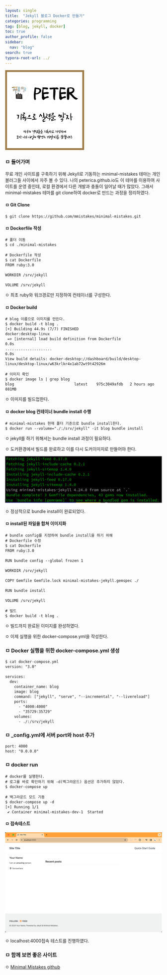 ```yaml
---
layout: single
title:  "Jekyll 블로그 Docker로 만들기"
categories: programming
tag: [blog, jekyll, docker]
toc: true
author_profile: false
sidebar:
  nav: "blog"
search: true
typora-root-url: ../
---
```




<img src="/images/2024-02-07-blog-docker/img1.daumcdn.png" alt="img1.daumcdn" style="zoom:25%;" />



### ㅁ 들어가며

무료 개인 사이트를 구축하기 위해 Jekyll로 기동하는 minimal-mistakes 테마는 개인 블러그들 사이에서 자주 볼 수 있다. 나의 peterica.github.io도 이 테마를 이용하여 사이트를 운영 중인데, 로컬 환경에서 다른 개발과 충돌이 일어날 때가 많았다. 그래서  minimal-mistakes 테마를 git clone하여 docker로 만드는 과정을 정리하였다.

#### ㅁ Git Clone

```
$ git clone https://github.com/mmistakes/minimal-mistakes.git
```

#### ㅁ Dockerfile 작성

```
# 폴더 이동
$ cd ./minimal-mistakes

# Dockerfile 작성
$ cat Dockerfile
FROM ruby:3.0

WORKDIR /srv/jekyll

VOLUME /srv/jekyll
```

 ㅇ 최초 ruby와 워크경로만 지정하여 컨테이너를 구성한다.

#### ㅁ Docker build

```
# blog 이름으로 이미지를 만든다.
$ docker build -t blog .
[+] Building 44.9s (7/7) FINISHED                                                                                                                                                             docker:desktop-linux
 => [internal] load build definition from Dockerfile                                                                                                                                                          0.0s
.....................                                                                                                                                                                  0.0s
View build details: docker-desktop://dashboard/build/desktop-linux/desktop-linux/w63krlkr4x1ab72wt9t42926m

# 이미지 확인
$ docker image ls | grep blog
blog                           latest    975c3049afdb   2 hours ago     881MB
```

 ㅇ 이미지를 빌드업한다. 

#### ㅁ docker blog 컨테이너 bundle install 수행

```
# minimal-mistakes 현재 폴더 기준으로 bundle install한다.
$ docker run --volume="./:/srv/jekyll" -it blog bundle install
```

 ㅇ jekyll를 하기 위해서는 bundle install 과정이 필요하다. 

 ㅇ 도커환경에서 빌드를 완료하고 이를 다시 도커이미지로 만들어야 한다.

![bundle_install](/images/2024-02-07-blog-docker/bundle_install.png)

 ㅇ 정상적으로 bundle install이 완료되었다.

#### ㅁ install된 파일을 합쳐 이미지화

```
# bundle config를 지정하여 bundle install을 하기 위해 
# Dockerfile 수정
$ cat Dockerfile
FROM ruby:3.0

RUN bundle config --global frozen 1

WORKDIR /srv/jekyll

COPY Gemfile Gemfile.lock minimal-mistakes-jekyll.gemspec ./

RUN bundle install

VOLUME /srv/jekyll

# 빌드
$ docker build -t blog .
```

 ㅇ 빌드까지 완료된 이미지를 완성하였다.

 ㅇ 이제 실행을 위한 docker-compose.yml을 작성한다.

### ㅁ Docker 실행을 위한 docker-compose.yml 생성

```
$ cat docker-compose.yml
version: "3.0"

services:
  dev:
    container_name: blog
    image: blog
    command: ["jekyll", "serve", "--incremental", "--livereload"]
    ports:
      - "4000:4000"
      - "35729:35729"
    volumes:
      - ./:/srv/jekyll
```

### ㅁ \_config.yml에 서버 port와 host 추가

```
port: 4000
host: "0.0.0.0"
```

### ㅁ docker run

```
# docker를 실행한다.
# 로그를 바로 확인하기 위해 -d(백그라운드) 옵션은 추가하지 않았다.
$ docker-compose up

# 백그라운드 모드 기동
$ docker-compose up -d
[+] Running 1/1
 ✔ Container minimal-mistakes-dev-1  Started
```

#### ㅁ 접속테스트

 ![test_page](/images/2024-02-07-blog-docker/test_page.png)

 ㅇ localhost:4000접속 테스트를 진행하였다.

### ㅁ 함께 보면 좋은 사이트

ㅇ [Minimal Mistakes github](https://mmistakes.github.io/minimal-mistakes/)